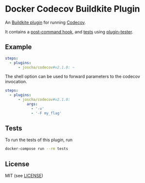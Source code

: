 # Docker Codecov Buildkite Plugin

An [Buildkite plugin](https://buildkite.com/docs/agent/v3/plugins) for running [Codecov](https://docs.codecov.io/docs/testing-with-docker).

It contains a [post-command hook](hooks/command), and [tests](tests/command.bats) using [plugin-tester](https://github.com/buildkite-plugins/plugin-tester).

## Example

```yml
steps:
  - plugins:
      - joscha/codecov#v2.1.0: ~
```

The shell option can be used to forward parameters to the codecov invocation.
```yml
steps:
  - plugins:
      - joscha/codecov#v2.1.0:
          args:
            - '-v'
            - '-F my_flag'
```

## Tests

To run the tests of this plugin, run
```sh
docker-compose run --rm tests
```

## License

MIT (see [LICENSE](LICENSE))
